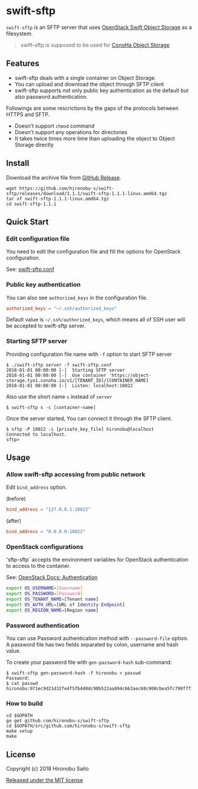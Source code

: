 
# swift-sftp

`swift-sftp` is an SFTP server that uses [OpenStack Swift Object Storage](https://docs.openstack.org/swift/latest/) as a filesystem. 

> swift-sftp is supposed to be used for [ConoHa Object Storage](https://www.conoha.jp/en/features/)


## Features

* swift-sftp deals with a single container on Object Storage.
* You can upload and download the object through SFTP client
* swift-sftp supports not only public key authentication as the default but also password authentication.

Followings are some rescrictions by the gaps of the protocols between HTTPS and SFTP.

* Doesn't support `chmod` command
* Doesn't support any operations for directories
* It takes twice times more time than uploading the object to Object Storage directly


## Install

Download the archive file from [GitHub Release](https://github.com/hironobu-s/swift-sftp/releases).

```
wget https://github.com/hironobu-s/swift-sftp/releases/download/1.1.1/swift-sftp-1.1.1-linux.amd64.tgz
tar xf swift-sftp-1.1.1-linux.amd64.tgz
cd swift-sftp-1.1.1
```

## Quick Start

### Edit configuration file

You need to edit the configuration file and fill the options for OpenStack configuration.

See: [swift-sftp.conf](https://github.com/hironobu-s/swift-sftp/blob/master/misc/swift-sftp.conf)


### Public key authentication

You can also see `authorized_keys` in the configuration file.

```toml
authorized_keys = "~/.ssh/authorized_keys"
```

Default value is `~/.ssh/authorized_keys`, which means all of SSH user will be accepted to swift-sftp server.

### Starting SFTP server

Providing configuration file name with `-f` option to start SFTP server

```shell
$ ./swift-sftp server -f swift-sftp.conf
2018-01-01 00:00:00 [-]  Starting SFTP server
2018-01-01 00:00:00 [-]  Use container 'https://object-storage.tyo1.conoha.io/v1/[TENANT_ID]/[CONTAINER_NAME]
2018-01-01 00:00:00 [-]  Listen: localhost:10022
```

Also use the short name ``s`` instead of ``server``

```shell
$ swift-sftp s -c [container-name]
```

Once the server started, You can connect it through the SFTP client.

```shell
$ sftp -P 10022 -i [private_key_file] hironobu@localhost
Connected to localhost.
sftp>
```

## Usage

### Allow swift-sftp accessing from public network

Edit `bind_address` option.

(before)
```toml
bind_address = "127.0.0.1:10022"
```

(after)
```toml
bind_address = "0.0.0.0:10022"
```

### OpenStack configurations

'sftp-sftp` accepts the environment variables for OpenStack authentication to access to the container.

See: [OpenStack Docs: Authentication](https://docs.openstack.org/python-openstackclient/pike/cli/authentication.html)

```bash
export OS_USERNAME=[Username]
export OS_PASSWORD=[Password]
export OS_TENANT_NAME=[Tenant name]
export OS_AUTH_URL=[URL of Identity Endpoint]
export OS_REGION_NAME=[Region name]
```

### Password authentication

You can use Password authentication method with `--password-file` option. A password file has two fields separated by colon, username and hash value.

To create your password file with `gen-password-hash` sub-command:

```shell
$ swift-sftp gen-password-hash -f hironobu > passwd
Password:
$ cat passwd
hironobu:971ec9d21d32fe4f5fb440dc90b522aa804c663aec68c908cbea5fc790f7f15d
```

### How to build

```shell
cd $GOPATH
go get github.com/hironobu-s/swift-sftp
cd $GOPATH/src/github.com/hironobu-s/swift-sftp
make setup
make
```

## License

Copyright (c) 2018 Hironobu Saito

[Released under the MIT license](https://opensource.org/licenses/mit-license.php)
